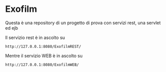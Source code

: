 # Exofilm

Questa è una repository di un progetto di prova con servizi rest, una servlet ed ejb

Il servizio rest è in ascolto su 

```http://127.0.0.1:8080/ExofilmREST/```

Mentre il servizio WEB è in ascolto su

```http://127.0.0.1:8080/ExofilmWEB/```

